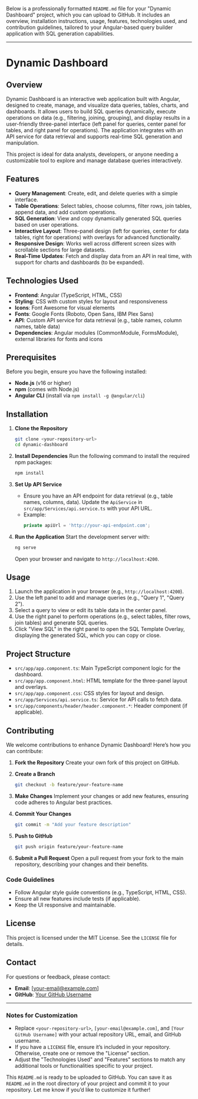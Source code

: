 Below is a professionally formatted `README.md` file for your "Dynamic Dashboard" project, which you can upload to GitHub. It includes an overview, installation instructions, usage, features, technologies used, and contribution guidelines, tailored to your Angular-based query builder application with SQL generation capabilities.

---

# Dynamic Dashboard

## Overview
Dynamic Dashboard is an interactive web application built with Angular, designed to create, manage, and visualize data queries, tables, charts, and dashboards. It allows users to build SQL queries dynamically, execute operations on data (e.g., filtering, joining, grouping), and display results in a user-friendly three-panel interface (left panel for queries, center panel for tables, and right panel for operations). The application integrates with an API service for data retrieval and supports real-time SQL generation and manipulation.

This project is ideal for data analysts, developers, or anyone needing a customizable tool to explore and manage database queries interactively.

## Features
- **Query Management**: Create, edit, and delete queries with a simple interface.
- **Table Operations**: Select tables, choose columns, filter rows, join tables, append data, and add custom operations.
- **SQL Generation**: View and copy dynamically generated SQL queries based on user operations.
- **Interactive Layout**: Three-panel design (left for queries, center for data tables, right for operations) with overlays for advanced functionality.
- **Responsive Design**: Works well across different screen sizes with scrollable sections for large datasets.
- **Real-Time Updates**: Fetch and display data from an API in real time, with support for charts and dashboards (to be expanded).

## Technologies Used
- **Frontend**: Angular (TypeScript, HTML, CSS)
- **Styling**: CSS with custom styles for layout and responsiveness
- **Icons**: Font Awesome for visual elements
- **Fonts**: Google Fonts (Roboto, Open Sans, IBM Plex Sans)
- **API**: Custom API service for data retrieval (e.g., table names, column names, table data)
- **Dependencies**: Angular modules (CommonModule, FormsModule), external libraries for fonts and icons

## Prerequisites
Before you begin, ensure you have the following installed:
- **Node.js** (v16 or higher)
- **npm** (comes with Node.js)
- **Angular CLI** (install via `npm install -g @angular/cli`)

## Installation

1. **Clone the Repository**
   ```bash
   git clone <your-repository-url>
   cd dynamic-dashboard
   ```

2. **Install Dependencies**
   Run the following command to install the required npm packages:
   ```bash
   npm install
   ```

3. **Set Up API Service**
   - Ensure you have an API endpoint for data retrieval (e.g., table names, columns, data). Update the `ApiService` in `src/app/Services/api.service.ts` with your API URL.
   - Example:
     ```typescript
     private apiUrl = 'http://your-api-endpoint.com';
     ```

4. **Run the Application**
   Start the development server with:
   ```bash
   ng serve
   ```
   Open your browser and navigate to `http://localhost:4200`.

## Usage
1. Launch the application in your browser (e.g., `http://localhost:4200`).
2. Use the left panel to add and manage queries (e.g., "Query 1", "Query 2").
3. Select a query to view or edit its table data in the center panel.
4. Use the right panel to perform operations (e.g., select tables, filter rows, join tables) and generate SQL queries.
5. Click "View SQL" in the right panel to open the SQL Template Overlay, displaying the generated SQL, which you can copy or close.

## Project Structure
- `src/app/app.component.ts`: Main TypeScript component logic for the dashboard.
- `src/app/app.component.html`: HTML template for the three-panel layout and overlays.
- `src/app/app.component.css`: CSS styles for layout and design.
- `src/app/Services/api.service.ts`: Service for API calls to fetch data.
- `src/app/components/header/header.component.*`: Header component (if applicable).

## Contributing
We welcome contributions to enhance Dynamic Dashboard! Here’s how you can contribute:

1. **Fork the Repository**
   Create your own fork of this project on GitHub.

2. **Create a Branch**
   ```bash
   git checkout -b feature/your-feature-name
   ```

3. **Make Changes**
   Implement your changes or add new features, ensuring code adheres to Angular best practices.

4. **Commit Your Changes**
   ```bash
   git commit -m "Add your feature description"
   ```

5. **Push to GitHub**
   ```bash
   git push origin feature/your-feature-name
   ```

6. **Submit a Pull Request**
   Open a pull request from your fork to the main repository, describing your changes and their benefits.

### Code Guidelines
- Follow Angular style guide conventions (e.g., TypeScript, HTML, CSS).
- Ensure all new features include tests (if applicable).
- Keep the UI responsive and maintainable.

## License
This project is licensed under the MIT License. See the `LICENSE` file for details.

## Contact
For questions or feedback, please contact:
- **Email**: [your-email@example.com]
- **GitHub**: [Your GitHub Username](https://github.com/your-username)

---

### Notes for Customization
- Replace `<your-repository-url>`, `[your-email@example.com]`, and `[Your GitHub Username]` with your actual repository URL, email, and GitHub username.
- If you have a `LICENSE` file, ensure it’s included in your repository. Otherwise, create one or remove the "License" section.
- Adjust the "Technologies Used" and "Features" sections to match any additional tools or functionalities specific to your project.

This `README.md` is ready to be uploaded to GitHub. You can save it as `README.md` in the root directory of your project and commit it to your repository. Let me know if you’d like to customize it further!
